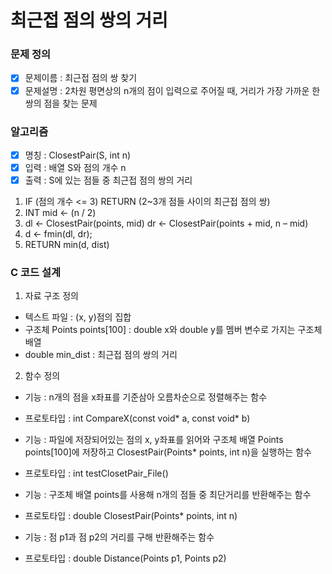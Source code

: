 # 최근접 점의 쌍의 거리

### 문제 정의
- [X] 문제이름 : 최근접 점의 쌍 찾기
- [X] 문제설명 : 2차원 평면상의 n개의 점이 입력으로 주어질 때, 거리가 가장 가까운 한 쌍의 점을 찾는 문제

### 알고리즘
- [X] 명칭 : ClosestPair(S, int n)
- [X] 입력 : 배열 S와 점의 개수 n
- [X] 출력 : S에 있는 점들 중 최근접 점의 쌍의 거리
1. IF (점의 개수 <= 3) RETURN (2~3개 점들 사이의 최근접 점의 쌍)
2. INT mid <- (n / 2)
3. dl <- ClosestPair(points, mid)
   dr <- ClosestPair(points + mid, n – mid)
4. d <- fmin(dl, dr);
5. RETURN min(d, dist)

### C 코드 설계
1. 자료 구조 정의
- 텍스트 파일 : (x, y)점의 집합
- 구조체 Points points[100] : double x와 double y를 멤버 변수로 가지는 구조체 배열
- double min_dist : 최근접 점의 쌍의 거리

2. 함수 정의
- 기능 : n개의 점을 x좌표를 기준삼아 오름차순으로 정렬해주는 함수
- 프로토타입 : int CompareX(const void* a, const void* b) 

- 기능 : 파일에 저장되어있는 점의 x, y좌표를 읽어와 구조체 배열 Points points[100]에 저장하고 ClosestPair(Points* points, int n)을 실행하는 함수
- 프로토타입 : int testClosetPair_File()

- 기능 : 구조체 배열 points를 사용해 n개의 점들 중 최단거리를 반환해주는 함수
- 프로토타입 : double ClosestPair(Points* points, int n)

- 기능 : 점 p1과 점 p2의 거리를 구해 반환해주는 함수
- 프로토타입 : double Distance(Points p1, Points p2)
